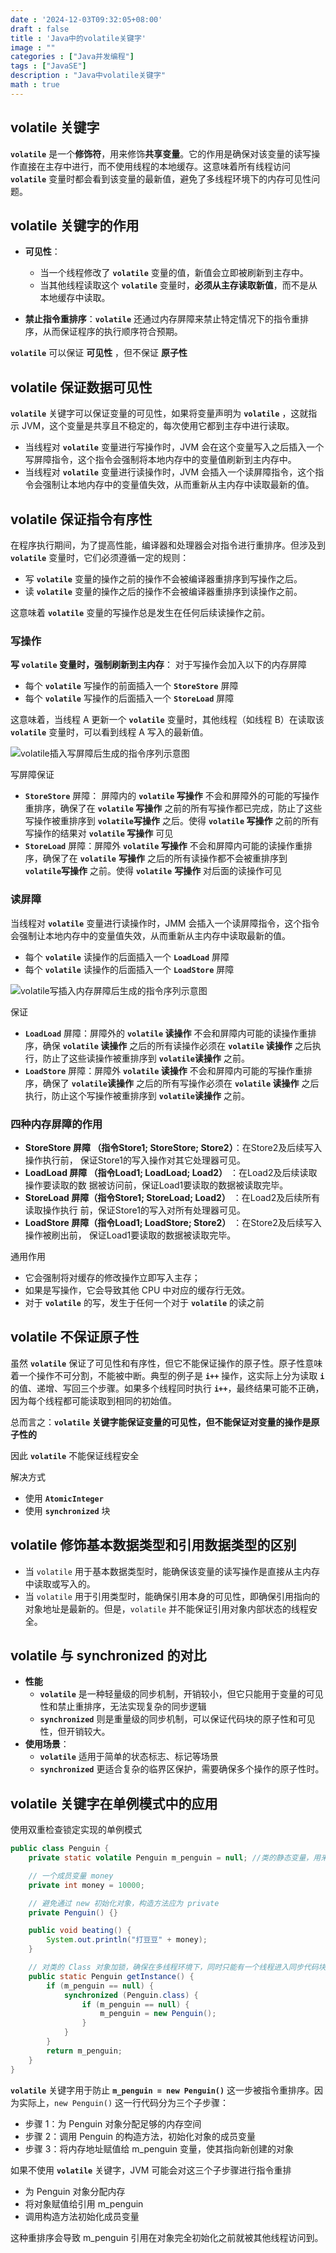 ```yaml
---
date : '2024-12-03T09:32:05+08:00'
draft : false
title : 'Java中的volatile关键字'
image : ""
categories : ["Java并发编程"]
tags : ["JavaSE"]
description : "Java中volatile关键字"
math : true
---
```


## **volatile** 关键字

**`volatile`** 是一个**修饰符**，用来修饰**共享变量**。它的作用是确保对该变量的读写操作直接在主存中进行，而不使用线程的本地缓存。这意味着所有线程访问 **`volatile`** 变量时都会看到该变量的最新值，避免了多线程环境下的内存可见性问题。

## **volatile**  关键字的作用

- **可见性**：
  - 当一个线程修改了 **`volatile`** 变量的值，新值会立即被刷新到主存中。
  - 当其他线程读取这个 **`volatile`** 变量时，**必须从主存读取新值**，而不是从本地缓存中读取。

- **禁止指令重排序**：**`volatile`** 还通过内存屏障来禁止特定情况下的指令重排序，从而保证程序的执行顺序符合预期。

**`volatile`** 可以保证 **可见性** ，但不保证 **原子性**

## **volatile** 保证数据可见性

**`volatile`** 关键字可以保证变量的可见性，如果将变量声明为 **`volatile`** ，这就指示 JVM，这个变量是共享且不稳定的，每次使用它都到主存中进行读取。

- 当线程对 **`volatile`** 变量进行写操作时，JVM 会在这个变量写入之后插入一个写屏障指令，这个指令会强制将本地内存中的变量值刷新到主内存中。
- 当线程对 **`volatile`** 变量进行读操作时，JVM 会插入一个读屏障指令，这个指令会强制让本地内存中的变量值失效，从而重新从主内存中读取最新的值。

## **volatile** 保证指令有序性

在程序执行期间，为了提高性能，编译器和处理器会对指令进行重排序。但涉及到 **`volatile`** 变量时，它们必须遵循一定的规则：

- 写 **`volatile`** 变量的操作之前的操作不会被编译器重排序到写操作之后。
- 读 **`volatile`** 变量的操作之后的操作不会被编译器重排序到读操作之前。

这意味着 **`volatile`** 变量的写操作总是发生在任何后续读操作之前。

### 写操作

**写 `volatile` 变量时，强制刷新到主内存**： 对于写操作会加入以下的内存屏障

- 每个 **`volatile`** 写操作的前面插入一个 **`StoreStore`** 屏障
- 每个 **`volatile`** 写操作的后面插入一个 **`StoreLoad`** 屏障

这意味着，当线程 A 更新一个 **`volatile`** 变量时，其他线程（如线程 B）在读取该 **`volatile`** 变量时，可以看到线程 A 写入的最新值。

![volatile插入写屏障后生成的指令序列示意图](javathread-28.png)

写屏障保证

- **`StoreStore`** 屏障： 屏障内的 **`volatile` 写操作** 不会和屏障外的可能的写操作重排序，确保了在 **`volatile` 写操作** 之前的所有写操作都已完成，防止了这些写操作被重排序到 **`volatile`写操作** 之后。使得 **`volatile` 写操作** 之前的所有写操作的结果对 **`volatile` 写操作** 可见
- **`StoreLoad`** 屏障：屏障外 **`volatile` 写操作** 不会和屏障内可能的读操作重排序，确保了在 **`volatile`** **写操作** 之后的所有读操作都不会被重排序到 **`volatile`写操作** 之前。使得 **`volatile`** **写操作** 对后面的读操作可见

### 读屏障

当线程对 **`volatile`** 变量进行读操作时，JMM 会插入一个读屏障指令，这个指令会强制让本地内存中的变量值失效，从而重新从主内存中读取最新的值。

- 每个 **`volatile`** 读操作的后面插入一个 **`LoadLoad`** 屏障
- 每个 **`volatile`** 读操作的后面插入一个 **`LoadStore`** 屏障

![volatile写插入内存屏障后生成的指令序列示意图](javathread-29.png)

保证

- **`LoadLoad`** 屏障：屏障外的 **`volatile` 读操作** 不会和屏障内可能的读操作重排序，确保 **`volatile` 读操作** 之后的所有读操作必须在 **`volatile` 读操作** 之后执行，防止了这些读操作被重排序到 **`volatile`读操作** 之前。
- **`LoadStore`** 屏障：屏障外 **`volatile` 读操作** 不会和屏障内可能的写操作重排序，确保了 **`volatile`读操作** 之后的所有写操作必须在 **`volatile` 读操作** 之后执行，防止这个写操作被重排序到 **`volatile`读操作** 之前。

### 四种内存屏障的作用

- **StoreStore 屏障 （指令Store1; StoreStore; Store2）**：在Store2及后续写入操作执行前， 保证Store1的写入操作对其它处理器可见。
- **LoadLoad 屏障 （指令Load1; LoadLoad; Load2）** ：在Load2及后续读取操作要读取的数 据被访问前，保证Load1要读取的数据被读取完毕。
- **StoreLoad 屏障（指令Store1; StoreLoad; Load2）** ：在Load2及后续所有读取操作执行 前，保证Store1的写入对所有处理器可见。
- **LoadStore 屏障（指令Load1; LoadStore; Store2）** ：在Store2及后续写入操作被刷出前， 保证Load1要读取的数据被读取完毕。

通用作用

- 它会强制将对缓存的修改操作立即写入主存；
- 如果是写操作，它会导致其他 CPU 中对应的缓存行无效。
- 对于 **`volatile`** 的写，发生于任何一个对于 **`volatile`** 的读之前

## **volatile** 不保证原子性

虽然 **`volatile`** 保证了可见性和有序性，但它不能保证操作的原子性。原子性意味着一个操作不可分割，不能被中断。典型的例子是 **`i++`** 操作，这实际上分为读取 **`i`** 的值、递增、写回三个步骤。如果多个线程同时执行 **`i++`**，最终结果可能不正确，因为每个线程都可能读取到相同的初始值。

总而言之：**`volatile` 关键字能保证变量的可见性，但不能保证对变量的操作是原子性的**

因此 **`volatile`** 不能保证线程安全

解决方式

- 使用 **`AtomicInteger`** 
- 使用 **`synchronized`** 块

## **volatile** 修饰基本数据类型和引用数据类型的区别

- 当 `volatile` 用于基本数据类型时，能确保该变量的读写操作是直接从主内存中读取或写入的。
- 当 `volatile` 用于引用类型时，能确保引用本身的可见性，即确保引用指向的对象地址是最新的。但是，`volatile` 并不能保证引用对象内部状态的线程安全。

## **volatile** 与 **synchronized** 的对比

- **性能**
  - **`volatile`** 是一种轻量级的同步机制，开销较小，但它只能用于变量的可见性和禁止重排序，无法实现复杂的同步逻辑
  - **`synchronized`** 则是重量级的同步机制，可以保证代码块的原子性和可见性，但开销较大。
- **使用场景**：
  - **`volatile`** 适用于简单的状态标志、标记等场景
  -  **`synchronized`** 更适合复杂的临界区保护，需要确保多个操作的原子性时。

## **volatile** 关键字在单例模式中的应用

使用双重检查锁定实现的单例模式

```java
public class Penguin {
    private static volatile Penguin m_penguin = null; //类的静态变量，用来存储 Penguin 类的唯一实例。

    // 一个成员变量 money
    private int money = 10000;

    // 避免通过 new 初始化对象，构造方法应为 private
    private Penguin() {}

    public void beating() {
        System.out.println("打豆豆" + money);
    }

    // 对类的 Class 对象加锁，确保在多线程环境下，同时只能有一个线程进入同步代码块。
    public static Penguin getInstance() {
        if (m_penguin == null) {
            synchronized (Penguin.class) {
                if (m_penguin == null) {
                    m_penguin = new Penguin();
                }
            }
        }
        return m_penguin;
    }
}
```

**`volatile`** 关键字用于防止 **`m_penguin = new Penguin()`** 这一步被指令重排序。因为实际上，`new Penguin()` 这一行代码分为三个子步骤：

- 步骤 1：为 Penguin 对象分配足够的内存空间
- 步骤 2：调用 Penguin 的构造方法，初始化对象的成员变量
- 步骤 3：将内存地址赋值给 m_penguin 变量，使其指向新创建的对象

如果不使用 **`volatile`** 关键字，JVM 可能会对这三个子步骤进行指令重排

- 为 Penguin 对象分配内存
- 将对象赋值给引用 m_penguin
- 调用构造方法初始化成员变量

这种重排序会导致 m_penguin 引用在对象完全初始化之前就被其他线程访问到。